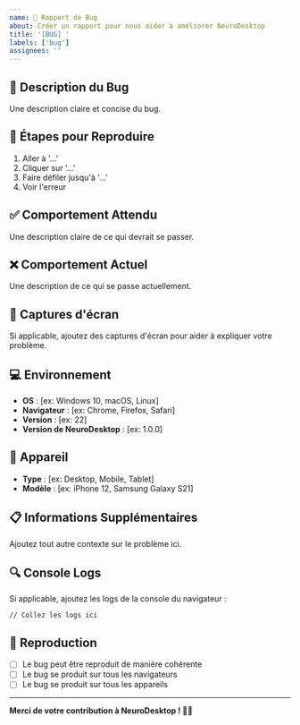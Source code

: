 ```yaml
---
name: 🐛 Rapport de Bug
about: Créer un rapport pour nous aider à améliorer NeuroDesktop
title: '[BUG] '
labels: ['bug']
assignees: ''
---
```


## 🐛 Description du Bug

Une description claire et concise du bug.

## 🔄 Étapes pour Reproduire

1. Aller à '...'
2. Cliquer sur '...'
3. Faire défiler jusqu'à '...'
4. Voir l'erreur

## ✅ Comportement Attendu

Une description claire de ce qui devrait se passer.

## ❌ Comportement Actuel

Une description de ce qui se passe actuellement.

## 📸 Captures d'écran

Si applicable, ajoutez des captures d'écran pour aider à expliquer votre problème.

## 💻 Environnement

- **OS** : [ex: Windows 10, macOS, Linux]
- **Navigateur** : [ex: Chrome, Firefox, Safari]
- **Version** : [ex: 22]
- **Version de NeuroDesktop** : [ex: 1.0.0]

## 📱 Appareil

- **Type** : [ex: Desktop, Mobile, Tablet]
- **Modèle** : [ex: iPhone 12, Samsung Galaxy S21]

## 📋 Informations Supplémentaires

Ajoutez tout autre contexte sur le problème ici.

## 🔍 Console Logs

Si applicable, ajoutez les logs de la console du navigateur :

```
// Collez les logs ici
```

## 🧪 Reproduction

- [ ] Le bug peut être reproduit de manière cohérente
- [ ] Le bug se produit sur tous les navigateurs
- [ ] Le bug se produit sur tous les appareils

---

**Merci de votre contribution à NeuroDesktop ! 🏥✨** 